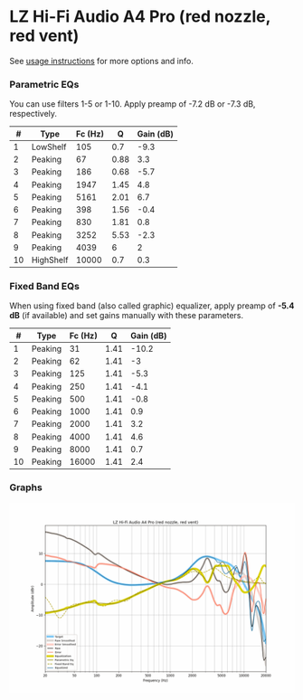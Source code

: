 # LZ Hi-Fi Audio A4 Pro (red nozzle, red vent)
See [usage instructions](https://github.com/jaakkopasanen/AutoEq#usage) for more options and info.

### Parametric EQs
You can use filters 1-5 or 1-10. Apply preamp of -7.2 dB or -7.3 dB, respectively.

|   # | Type      |   Fc (Hz) |    Q |   Gain (dB) |
|-----|-----------|-----------|------|-------------|
|   1 | LowShelf  |       105 | 0.7  |        -9.3 |
|   2 | Peaking   |        67 | 0.88 |         3.3 |
|   3 | Peaking   |       186 | 0.68 |        -5.7 |
|   4 | Peaking   |      1947 | 1.45 |         4.8 |
|   5 | Peaking   |      5161 | 2.01 |         6.7 |
|   6 | Peaking   |       398 | 1.56 |        -0.4 |
|   7 | Peaking   |       830 | 1.81 |         0.8 |
|   8 | Peaking   |      3252 | 5.53 |        -2.3 |
|   9 | Peaking   |      4039 | 6    |         2   |
|  10 | HighShelf |     10000 | 0.7  |         0.3 |

### Fixed Band EQs
When using fixed band (also called graphic) equalizer, apply preamp of **-5.4 dB** (if available) and set gains manually with these parameters.

|   # | Type    |   Fc (Hz) |    Q |   Gain (dB) |
|-----|---------|-----------|------|-------------|
|   1 | Peaking |        31 | 1.41 |       -10.2 |
|   2 | Peaking |        62 | 1.41 |        -3   |
|   3 | Peaking |       125 | 1.41 |        -5.3 |
|   4 | Peaking |       250 | 1.41 |        -4.1 |
|   5 | Peaking |       500 | 1.41 |        -0.8 |
|   6 | Peaking |      1000 | 1.41 |         0.9 |
|   7 | Peaking |      2000 | 1.41 |         3.2 |
|   8 | Peaking |      4000 | 1.41 |         4.6 |
|   9 | Peaking |      8000 | 1.41 |         0.7 |
|  10 | Peaking |     16000 | 1.41 |         2.4 |

### Graphs
![](./LZ%20Hi-Fi%20Audio%20A4%20Pro%20(red%20nozzle,%20red%20vent).png)
